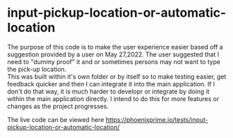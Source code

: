 # input-pickup-location-or-automatic-location
The purpose of this code is to make the user experience easier based off a suggestion provided by a user on May 27,2022. The user suggested that I need to "dummy proof" it and or sometimes persons may not want to type the pick-up location.  
This was built within it's own folder or by itself so to make testing easier, get feedback quicker and then I can integrate it into the main application. If I don't do that way, it is much harder to developr or integrate by doing it within the main application directly. I intend to do this for more features or changes as the project progresses.

The live code can be viewed here https://phoenixprime.io/tests/input-pickup-location-or-automatic-location/
